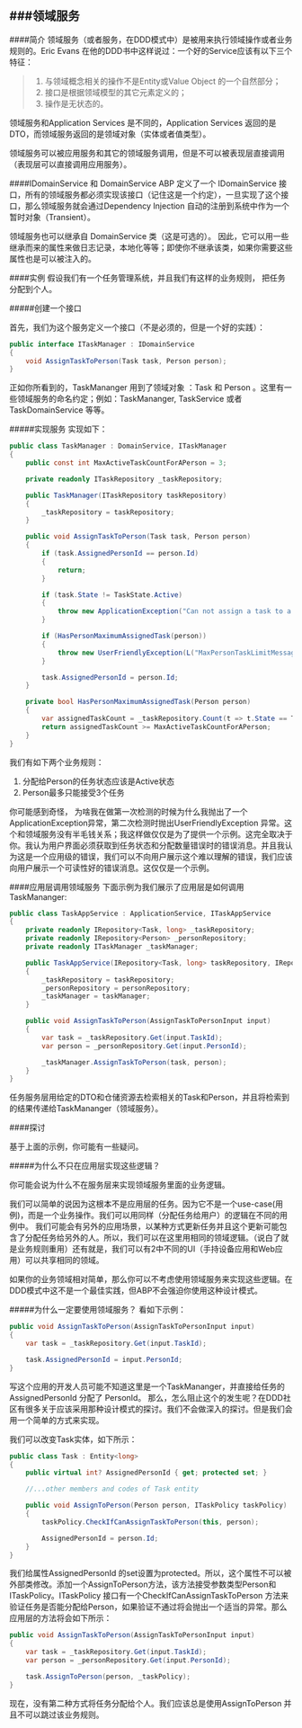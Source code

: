 
           
###领域服务
------------------------------
####简介
领域服务（或者服务，在DDD模式中）是被用来执行领域操作或者业务规则的。Eric Evans 在他的DDD书中这样说过：一个好的Service应该有以下三个特征：
>1. 与领域概念相关的操作不是Entity或Value Object 的一个自然部分；
>2. 接口是根据领域模型的其它元素定义的；
>3. 操作是无状态的。

领域服务和Application Services 是不同的，Application Services 返回的是DTO，而领域服务返回的是领域对象（实体或者值类型）。

领域服务可以被应用服务和其它的领域服务调用，但是不可以被表现层直接调用（表现层可以直接调用应用服务）。

####IDomainService 和 DomainService 
ABP 定义了一个 IDomainService 接口，所有的领域服务都必须实现该接口（记住这是一个约定），一旦实现了这个接口，那么领域服务就会通过Dependency Injection 自动的注册到系统中作为一个暂时对象（Transient）。

领域服务也可以继承自 DomainService 类（这是可选的）。
因此，它可以用一些继承而来的属性来做日志记录，本地化等等；即使你不继承该类，如果你需要这些属性也是可以被注入的。

####实例
假设我们有一个任务管理系统，并且我们有这样的业务规则， 把任务分配到个人。

#####创建一个接口

首先，我们为这个服务定义一个接口（不是必须的，但是一个好的实践）：
``` csharp
public interface ITaskManager : IDomainService
{
    void AssignTaskToPerson(Task task, Person person);
}
```
正如你所看到的，TaskMananger 用到了领域对象 ：Task 和 Person 。这里有一些领域服务的命名约定；例如：TaskMananger, TaskService 或者 TaskDomainService 等等。

#####实现服务
实现如下：
```csharp
public class TaskManager : DomainService, ITaskManager
{
    public const int MaxActiveTaskCountForAPerson = 3;

    private readonly ITaskRepository _taskRepository;

    public TaskManager(ITaskRepository taskRepository)
    {
        _taskRepository = taskRepository;
    }

    public void AssignTaskToPerson(Task task, Person person)
    {
        if (task.AssignedPersonId == person.Id)
        {
            return;
        }

        if (task.State != TaskState.Active)
        {
            throw new ApplicationException("Can not assign a task to a person when task is not active!");
        }

        if (HasPersonMaximumAssignedTask(person))
        {
            throw new UserFriendlyException(L("MaxPersonTaskLimitMessage", person.Name));
        }

        task.AssignedPersonId = person.Id;
    }

    private bool HasPersonMaximumAssignedTask(Person person)
    {
        var assignedTaskCount = _taskRepository.Count(t => t.State == TaskState.Active && t.AssignedPersonId == person.Id);
        return assignedTaskCount >= MaxActiveTaskCountForAPerson;
    }
}
```
我们有如下两个业务规则：
1.  分配给Person的任务状态应该是Active状态
2.  Person最多只能接受3个任务

你可能感到奇怪， 为啥我在做第一次检测的时候为什么我抛出了一个ApplicationException异常，第二次检测时抛出UserFriendlyException 异常。这个和领域服务没有半毛钱关系；我这样做仅仅是为了提供一个示例。这完全取决于你。我认为用户界面必须获取到任务状态和分配数量错误时的错误消息。并且我认为这是一个应用级的错误，我们可以不向用户展示这个难以理解的错误，我们应该向用户展示一个可读性好的错误消息。这仅仅是一个示例。

####应用层调用领域服务
下面示例为我们展示了应用层是如何调用TaskMananger:
```csharp
public class TaskAppService : ApplicationService, ITaskAppService
{
    private readonly IRepository<Task, long> _taskRepository;
    private readonly IRepository<Person> _personRepository;
    private readonly ITaskManager _taskManager;

    public TaskAppService(IRepository<Task, long> taskRepository, IRepository<Person> personRepository , ITaskManager taskManager)
    {
        _taskRepository = taskRepository;
        _personRepository = personRepository;
        _taskManager = taskManager;
    }

    public void AssignTaskToPerson(AssignTaskToPersonInput input)
    {
        var task = _taskRepository.Get(input.TaskId);
        var person = _personRepository.Get(input.PersonId);

        _taskManager.AssignTaskToPerson(task, person);
    }
}
```
任务服务层用给定的DTO和仓储资源去检索相关的Task和Person，并且将检索到的结果传递给TaskMananger（领域服务）。

####探讨

基于上面的示例，你可能有一些疑问。

#####为什么不只在应用层实现这些逻辑？

你可能会说为什么不在服务层来实现领域服务里面的业务逻辑。

我们可以简单的说因为这根本不是应用层的任务。因为它不是一个use-case(用例)，而是一个业务操作。我们可以用同样（分配任务给用户）的逻辑在不同的用例中。 我们可能会有另外的应用场景，以某种方式更新任务并且这个更新可能包含了分配任务给另外的人。所以，我们可以在这里用相同的领域逻辑。（说白了就是业务规则重用）还有就是，我们可以有2中不同的UI（手持设备应用和Web应用）可以共享相同的领域。

如果你的业务领域相对简单，那么你可以不考虑使用领域服务来实现这些逻辑。在DDD模式中这不是一个最佳实践，但ABP不会强迫你使用这种设计模式。

#####为什么一定要使用领域服务？
看如下示例：
```csharp
public void AssignTaskToPerson(AssignTaskToPersonInput input)
{
    var task = _taskRepository.Get(input.TaskId);

    task.AssignedPersonId = input.PersonId;
}
```
写这个应用的开发人员可能不知道这里是一个TaskMananger，并直接给任务的AssignedPersonId 分配了 PersonId。 那么，怎么阻止这个的发生呢？在DDD社区有很多关于应该采用那种设计模式的探讨。我们不会做深入的探讨。但是我们会用一个简单的方式来实现。

我们可以改变Task实体，如下所示：
```csharp
public class Task : Entity<long>
{
    public virtual int? AssignedPersonId { get; protected set; }

    //...other members and codes of Task entity

    public void AssignToPerson(Person person, ITaskPolicy taskPolicy)
    {
        taskPolicy.CheckIfCanAssignTaskToPerson(this, person);

        AssignedPersonId = person.Id;
    }
}
```
我们给属性AssignedPersonId 的set设置为protected。所以，这个属性不可以被外部类修改。添加一个AssignToPerson方法，该方法接受参数类型Person和ITaskPolicy。ITaskPolicy 接口有一个CheckIfCanAssignTaskToPerson 方法来验证任务是否能分配给Person，如果验证不通过将会抛出一个适当的异常。那么应用层的方法将会如下所示：

```csharp
public void AssignTaskToPerson(AssignTaskToPersonInput input)
{
    var task = _taskRepository.Get(input.TaskId);
    var person = _personRepository.Get(input.PersonId);

    task.AssignToPerson(person, _taskPolicy);
}
```

现在，没有第二种方式将任务分配给个人。我们应该总是使用AssignToPerson 并且不可以跳过该业务规则。

